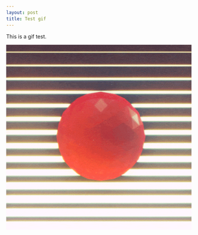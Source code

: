 ```yaml
---
layout: post
title: Test gif
---
```


This is a gif test.

<img class="freezeframe" src="public/img/mr_div_retro_sphere.gif" />
